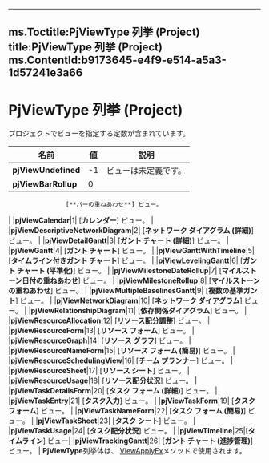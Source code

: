 

---
ms.Toctitle:PjViewType 列挙 (Project)
title:PjViewType 列挙 (Project)
ms.ContentId:b9173645-e4f9-e514-a5a3-1d57241e3a66
---
# PjViewType 列挙 (Project)




プロジェクトでビューを指定する定数が含まれています。

|**名前**|**値**|**説明**|
|---|---|---|
|**pjViewUndefined**|-1|ビューは未定義です。|
|**pjViewBarRollup**|0|
					[**バーの重ねあわせ**] ビュー。
|
|**pjViewCalendar**|1|
					[**カレンダー**] ビュー。
|
|**pjViewDescriptiveNetworkDiagram**|2|
					[**ネットワーク ダイアグラム (詳細)**] ビュー。
|
|**pjViewDetailGantt**|3|
					[**ガント チャート (詳細)**] ビュー。
|
|**pjViewGantt**|4|
					[**ガント チャート**] ビュー。
|
|**pjViewGanttWithTimeline**|5|
					[**タイムライン付きガント チャート**] ビュー。
|
|**pjViewLevelingGantt**|6|
					[**ガント チャート (平準化)**] ビュー。
|
|**pjViewMilestoneDateRollup**|7|
					[**マイルストーン日付の重ねあわせ**] ビュー。
|
|**pjViewMilestoneRollup**|8|
					[**マイルストーンの重ねあわせ**] ビュー。
|
|**pjViewMultipleBaselinesGantt**|9|
					[**複数の基準ガント**] ビュー。
|
|**pjViewNetworkDiagram**|10|
					[**ネットワーク ダイアグラム**] ビュー。
|
|**pjViewRelationshipDiagram**|11|
					[**依存関係ダイアグラム**] ビュー。
|
|**pjViewResourceAllocation**|12|
					[**リソース配分調整**] ビュー。
|
|**pjViewResourceForm**|13|
					[**リソース フォーム**] ビュー。
|
|**pjViewResourceGraph**|14|
					[**リソース グラフ**] ビュー。
|
|**pjViewResourceNameForm**|15|
					[**リソース フォーム (簡易)**] ビュー。
|
|**pjViewResourceSchedulingView**|16|
					[**チーム プランナー**] ビュー。
|
|**pjViewResourceSheet**|17|
					[**リソース シート**] ビュー。
|
|**pjViewResourceUsage**|18|
					[**リソース配分状況**] ビュー。
|
|**pjViewTaskDetailsForm**|20|
					[**タスク フォーム (詳細)**] ビュー。
|
|**pjViewTaskEntry**|21|
					[**タスク入力**] ビュー。
|
|**pjViewTaskForm**|19|
					[**タスク フォーム**] ビュー。
|
|**pjViewTaskNameForm**|22|
					[**タスク フォーム (簡易)**] ビュー。
|
|**pjViewTaskSheet**|23|
					[**タスク シート**] ビュー。
|
|**pjViewTaskUsage**|24|
					[**タスク配分状況**] ビュー。
|
|**pjViewTimeline**|25|[**タイムライン**] ビュー|
|**pjViewTrackingGantt**|26|
					[**ガント チャート (進捗管理)**] ビュー。
|
**PjViewType**列挙体は、 [ViewApplyEx](437ec3b5-d42d-ed79-e8c7-220f797023b5.md)メソッドで使用されます。




